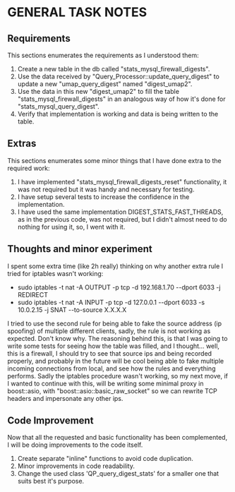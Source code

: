 GENERAL TASK NOTES
==================

Requirements
------------

This sections enumerates the requirements as I understood them:

1. Create a new table in the db called "stats_mysql_firewall_digests".
2. Use the data received by "Query_Processor::update_query_digest" to update a new "umap_query_digest" named "digest_umap2".
3. Use the data in this new "digest_umap2" to fill the table "stats_mysql_firewall_digests" in an analogous way of how it's done for "stats_mysql_query_digest".
4. Verify that implementation is working and data is being written to the table.


Extras
------

This sections enumerates some minor things that I have done extra to the required work:

1. I have implemented "stats_mysql_firewall_digests_reset" functionality, it was not required but it was handy and necessary for testing.
2. I have setup several tests to increase the confidence in the implementation.
3. I have used the same implementation DIGEST_STATS_FAST_THREADS, as in the previous code, was not required, but I didn't almost need to do nothing for using it, so, I went with it.

Thoughts and minor experiment
-----------------------------

I spent some extra time (like 2h really) thinking on why another extra rule I tried for iptables wasn't working:

* sudo iptables -t nat -A OUTPUT -p tcp -d 192.168.1.70 --dport 6033 -j REDIRECT
* sudo iptables -t nat -A INPUT -p tcp -d 127.0.0.1 --dport 6033 -s 10.0.2.15 -j SNAT --to-source X.X.X.X

I tried to use the second rule for being able to fake the source address (ip spoofing) of multiple different clients,
sadly, the rule is not working as expected. Don't know why. The reasoning behind this, is that I was going to write some
tests for seeing how the table was filled, and I thought... well, this is a firewall, I should try to see that source ips
and being recorded properly, and probably in the future will be cool being able to fake multiple incoming connections from
local, and see how the rules and everything performs. Sadly the iptables procedure wasn't working, so my next move, if
I wanted to continue with this, will be writing some minimal proxy in boost::asio, with "boost::asio::basic_raw_socket"
so we can rewrite TCP headers and impersonate any other ips.


Code Improvement
----------------

Now that all the requested and basic functionality has been complemented, I will be doing improvements to the code itself.

1. Create separate "inline" functions to avoid code duplication.
2. Minor improvements in code readability.
3. Change the used class 'QP_query_digest_stats' for a smaller one that suits best it's purpose.
